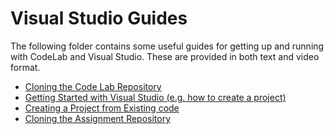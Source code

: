 # Visual Studio Guides

The following folder contains some useful guides for getting up and running with CodeLab and Visual Studio. These are provided in both text and video format.

* [Cloning the Code Lab Repository](Cloning-the-Code-Lab-Repository.md)
* [Getting Started with Visual Studio (e.g. how to create a project)](Getting-Started.md)
* [Creating a Project from Existing code](Creating-Project-From-Existing-Code.md)
* [Cloning the Assignment Repository](Cloning-the-Utility-App-Assignment-Repository.md)
